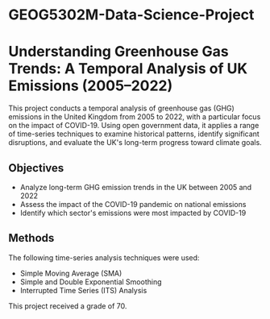 # GEOG5302M-Data-Science-Project
# Understanding Greenhouse Gas Trends: A Temporal Analysis of UK Emissions (2005–2022)

This project conducts a temporal analysis of greenhouse gas (GHG) emissions in the United Kingdom from 2005 to 2022, with a particular focus on the impact of COVID-19. Using open government data, it applies a range of time-series techniques to examine historical patterns, identify significant disruptions, and evaluate the UK's long-term progress toward climate goals.

## Objectives

- Analyze long-term GHG emission trends in the UK between 2005 and 2022
- Assess the impact of the COVID-19 pandemic on national emissions
- Identify which sector's emissions were most impacted by COVID-19

## Methods

The following time-series analysis techniques were used:
- Simple Moving Average (SMA)
- Simple and Double Exponential Smoothing
- Interrupted Time Series (ITS) Analysis


This project received a grade of 70.
